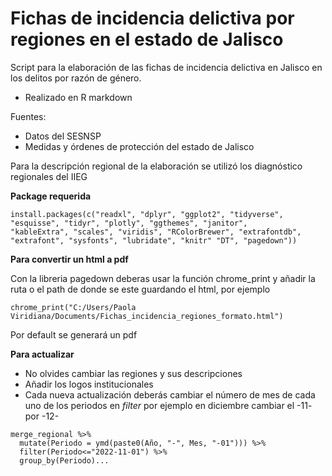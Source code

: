 # Fichas de incidencia delictiva por regiones en el estado de Jalisco

Script para la elaboración de las fichas de incidencia delictiva en Jalisco en los delitos por razón de género.

- Realizado en R markdown

Fuentes:
- Datos del SESNSP
- Medidas y órdenes de protección del estado de Jalisco

Para la descripción regional de la elaboración se utilizó los diagnóstico regionales del IIEG


**Package requerida**


```{r include=FALSE}
install.packages(c("readxl", "dplyr", "ggplot2", "tidyverse", "esquisse", "tidyr", "plotly", "ggthemes", "janitor",
"kableExtra", "scales", "viridis", "RColorBrewer", "extrafontdb", "extrafont", "sysfonts", "lubridate", "knitr" "DT", "pagedown"))
```


**Para convertir un html a pdf**

Con la libreria pagedown deberas usar la función chrome_print y añadir la ruta o el path de donde se este guardando el html, por ejemplo

```{r include=FALSE}
chrome_print("C:/Users/Paola Viridiana/Documents/Fichas_incidencia_regiones_formato.html")
```

Por default se generará un pdf

**Para actualizar**

- No olvides cambiar las regiones y sus descripciones
- Añadir los logos institucionales
- Cada nueva actualización deberás cambiar el número de mes de cada uno de los periodos en *filter* por ejemplo en diciembre cambiar el -11- por -12-

```{r include=FALSE}
merge_regional %>% 
  mutate(Periodo = ymd(paste0(Año, "-", Mes, "-01"))) %>%
  filter(Periodo<="2022-11-01") %>%  
  group_by(Periodo)...
```
